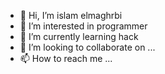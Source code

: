 - 👋 Hi, I’m islam elmaghrbi
- 👀 I’m interested in programmer
- 🌱 I’m currently learning hack
- 💞️ I’m looking to collaborate on ...
- 📫 How to reach me ...

<!---
elmaghrbi/elmaghrbi is a ✨ special ✨ repository because its `README.md` (this file) appears on your GitHub profile.
You can click the Preview link to take a look at your changes.
--->
